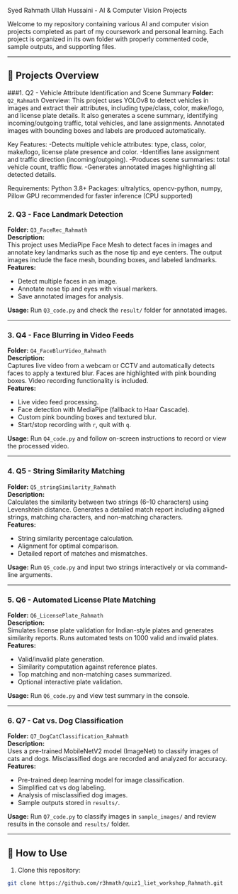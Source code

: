 Syed Rahmath Ullah Hussaini - AI & Computer Vision Projects

Welcome to my repository containing various AI and computer vision projects completed as part of my coursework and personal learning. Each project is organized in its own folder with properly commented code, sample outputs, and supporting files.

---

## 📂 Projects Overview

###1. Q2 - Vehicle Attribute Identification and Scene Summary
**Folder:** `Q2_Rahmath` 
Overview:
This project uses YOLOv8 to detect vehicles in images and extract their attributes, including type/class, color, make/logo, and license plate details. It also generates a scene summary, identifying incoming/outgoing traffic, total vehicles, and lane assignments. Annotated images with bounding boxes and labels are produced automatically.

Key Features:
-Detects multiple vehicle attributes: type, class, color, make/logo, license plate presence and color.
-Identifies lane assignment and traffic direction (incoming/outgoing).
-Produces scene summaries: total vehicle count, traffic flow.
-Generates annotated images highlighting all detected details.

Requirements:
Python 3.8+
Packages: ultralytics, opencv-python, numpy, Pillow
GPU recommended for faster inference (CPU supported)

### 2. **Q3 - Face Landmark Detection**
**Folder:** `Q3_FaceRec_Rahmath`  
**Description:**  
This project uses MediaPipe Face Mesh to detect faces in images and annotate key landmarks such as the nose tip and eye centers. The output images include the face mesh, bounding boxes, and labeled landmarks.  
**Features:**  
- Detect multiple faces in an image.  
- Annotate nose tip and eyes with visual markers.  
- Save annotated images for analysis.  

**Usage:** Run `Q3_code.py` and check the `result/` folder for annotated images.

---

### 3. **Q4 - Face Blurring in Video Feeds**
**Folder:** `Q4_FaceBlurVideo_Rahmath`  
**Description:**  
Captures live video from a webcam or CCTV and automatically detects faces to apply a textured blur. Faces are highlighted with pink bounding boxes. Video recording functionality is included.  
**Features:**  
- Live video feed processing.  
- Face detection with MediaPipe (fallback to Haar Cascade).  
- Custom pink bounding boxes and textured blur.  
- Start/stop recording with `r`, quit with `q`.  

**Usage:** Run `Q4_code.py` and follow on-screen instructions to record or view the processed video.

---

### 4. **Q5 - String Similarity Matching**
**Folder:** `Q5_stringSimilarity_Rahmath`  
**Description:**  
Calculates the similarity between two strings (6–10 characters) using Levenshtein distance. Generates a detailed match report including aligned strings, matching characters, and non-matching characters.  
**Features:**  
- String similarity percentage calculation.  
- Alignment for optimal comparison.  
- Detailed report of matches and mismatches.  

**Usage:** Run `Q5_code.py` and input two strings interactively or via command-line arguments.

---

### 5. **Q6 - Automated License Plate Matching**
**Folder:** `Q6_LicensePlate_Rahmath`  
**Description:**  
Simulates license plate validation for Indian-style plates and generates similarity reports. Runs automated tests on 1000 valid and invalid plates.  
**Features:**  
- Valid/invalid plate generation.  
- Similarity computation against reference plates.  
- Top matching and non-matching cases summarized.  
- Optional interactive plate validation.  

**Usage:** Run `Q6_code.py` and view test summary in the console.

---

### 6. **Q7 - Cat vs. Dog Classification**
**Folder:** `Q7_DogCatClassification_Rahmath`  
**Description:**  
Uses a pre-trained MobileNetV2 model (ImageNet) to classify images of cats and dogs. Misclassified dogs are recorded and analyzed for accuracy.  
**Features:**  
- Pre-trained deep learning model for image classification.  
- Simplified cat vs dog labeling.  
- Analysis of misclassified dog images.  
- Sample outputs stored in `results/`.  

**Usage:** Run `Q7_code.py` to classify images in `sample_images/` and review results in the console and `results/` folder.

---

## 📌 How to Use
1. Clone this repository:
```bash
git clone https://github.com/r3hmath/quiz1_liet_workshop_Rahmath.git

